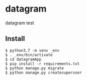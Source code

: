 # datagram
datagram test

Install
--------

    $ python3.7 -m venv _env
    $ . _env/bin/activate
    $ cd datagramApp
    $ pip install -r requirements.txt
    $ python manage.py migrate
    $ python manage.py createsuperuser
